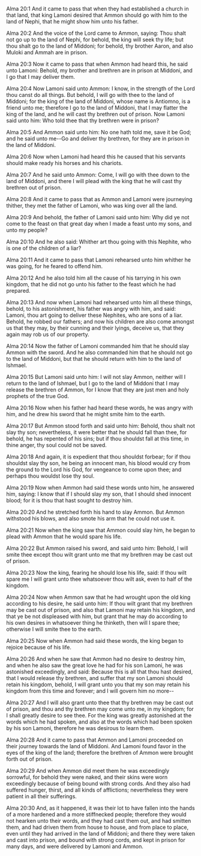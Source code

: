 Alma 20:1 And it came to pass that when they had established a church in
that land, that king Lamoni desired that Ammon should go with him to the
land of Nephi, that he might show him unto his father.

Alma 20:2 And the voice of the Lord came to Ammon, saying: Thou shalt
not go up to the land of Nephi, for behold, the king will seek thy life;
but thou shalt go to the land of Middoni; for behold, thy brother Aaron,
and also Muloki and Ammah are in prison.

Alma 20:3 Now it came to pass that when Ammon had heard this, he said
unto Lamoni: Behold, my brother and brethren are in prison at Middoni,
and I go that I may deliver them.

Alma 20:4 Now Lamoni said unto Ammon: I know, in the strength of the
Lord thou canst do all things. But behold, I will go with thee to the
land of Middoni; for the king of the land of Middoni, whose name is
Antiomno, is a friend unto me; therefore I go to the land of Middoni,
that I may flatter the king of the land, and he will cast thy brethren
out of prison. Now Lamoni said unto him: Who told thee that thy brethren
were in prison?

Alma 20:5 And Ammon said unto him: No one hath told me, save it be God;
and he said unto me--Go and deliver thy brethren, for they are in prison
in the land of Middoni.

Alma 20:6 Now when Lamoni had heard this he caused that his servants
should make ready his horses and his chariots.

Alma 20:7 And he said unto Ammon: Come, I will go with thee down to the
land of Middoni, and there I will plead with the king that he will cast
thy brethren out of prison.

Alma 20:8 And it came to pass that as Ammon and Lamoni were journeying
thither, they met the father of Lamoni, who was king over all the land.

Alma 20:9 And behold, the father of Lamoni said unto him: Why did ye not
come to the feast on that great day when I made a feast unto my sons,
and unto my people?

Alma 20:10 And he also said: Whither art thou going with this Nephite,
who is one of the children of a liar?

Alma 20:11 And it came to pass that Lamoni rehearsed unto him whither he
was going, for he feared to offend him.

Alma 20:12 And he also told him all the cause of his tarrying in his own
kingdom, that he did not go unto his father to the feast which he had
prepared.

Alma 20:13 And now when Lamoni had rehearsed unto him all these things,
behold, to his astonishment, his father was angry with him, and said:
Lamoni, thou art going to deliver these Nephites, who are sons of a
liar. Behold, he robbed our fathers; and now his children are also come
amongst us that they may, by their cunning and their lyings, deceive us,
that they again may rob us of our property.

Alma 20:14 Now the father of Lamoni commanded him that he should slay
Ammon with the sword. And he also commanded him that he should not go to
the land of Middoni, but that he should return with him to the land of
Ishmael.

Alma 20:15 But Lamoni said unto him: I will not slay Ammon, neither will
I return to the land of Ishmael, but I go to the land of Middoni that I
may release the brethren of Ammon, for I know that they are just men and
holy prophets of the true God.

Alma 20:16 Now when his father had heard these words, he was angry with
him, and he drew his sword that he might smite him to the earth.

Alma 20:17 But Ammon stood forth and said unto him: Behold, thou shalt
not slay thy son; nevertheless, it were better that he should fall than
thee, for behold, he has repented of his sins; but if thou shouldst fall
at this time, in thine anger, thy soul could not be saved.

Alma 20:18 And again, it is expedient that thou shouldst forbear; for if
thou shouldst slay thy son, he being an innocent man, his blood would
cry from the ground to the Lord his God, for vengeance to come upon
thee; and perhaps thou wouldst lose thy soul.

Alma 20:19 Now when Ammon had said these words unto him, he answered
him, saying: I know that if I should slay my son, that I should shed
innocent blood; for it is thou that hast sought to destroy him.

Alma 20:20 And he stretched forth his hand to slay Ammon. But Ammon
withstood his blows, and also smote his arm that he could not use it.

Alma 20:21 Now when the king saw that Ammon could slay him, he began to
plead with Ammon that he would spare his life.

Alma 20:22 But Ammon raised his sword, and said unto him: Behold, I will
smite thee except thou wilt grant unto me that my brethren may be cast
out of prison.

Alma 20:23 Now the king, fearing he should lose his life, said: If thou
wilt spare me I will grant unto thee whatsoever thou wilt ask, even to
half of the kingdom.

Alma 20:24 Now when Ammon saw that he had wrought upon the old king
according to his desire, he said unto him: If thou wilt grant that my
brethren may be cast out of prison, and also that Lamoni may retain his
kingdom, and that ye be not displeased with him, but grant that he may
do according to his own desires in whatsoever thing he thinketh, then
will I spare thee; otherwise I will smite thee to the earth.

Alma 20:25 Now when Ammon had said these words, the king began to
rejoice because of his life.

Alma 20:26 And when he saw that Ammon had no desire to destroy him, and
when he also saw the great love he had for his son Lamoni, he was
astonished exceedingly, and said: Because this is all that thou hast
desired, that I would release thy brethren, and suffer that my son
Lamoni should retain his kingdom, behold, I will grant unto you that my
son may retain his kingdom from this time and forever; and I will govern
him no more--

Alma 20:27 And I will also grant unto thee that thy brethren may be cast
out of prison, and thou and thy brethren may come unto me, in my
kingdom; for I shall greatly desire to see thee. For the king was
greatly astonished at the words which he had spoken, and also at the
words which had been spoken by his son Lamoni, therefore he was desirous
to learn them.

Alma 20:28 And it came to pass that Ammon and Lamoni proceeded on their
journey towards the land of Middoni. And Lamoni found favor in the eyes
of the king of the land; therefore the brethren of Ammon were brought
forth out of prison.

Alma 20:29 And when Ammon did meet them he was exceedingly sorrowful,
for behold they were naked, and their skins were worn exceedingly
because of being bound with strong cords. And they also had suffered
hunger, thirst, and all kinds of afflictions; nevertheless they were
patient in all their sufferings.

Alma 20:30 And, as it happened, it was their lot to have fallen into the
hands of a more hardened and a more stiffnecked people; therefore they
would not hearken unto their words, and they had cast them out, and had
smitten them, and had driven them from house to house, and from place to
place, even until they had arrived in the land of Middoni; and there
they were taken and cast into prison, and bound with strong cords, and
kept in prison for many days, and were delivered by Lamoni and Ammon.
